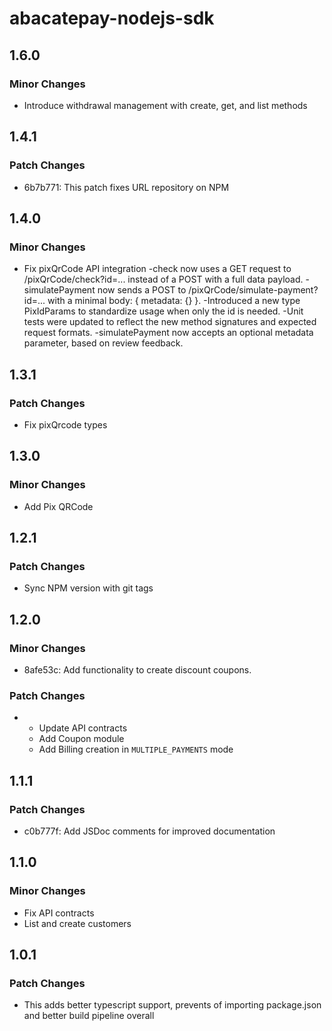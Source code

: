 # abacatepay-nodejs-sdk

## 1.6.0

### Minor Changes

- Introduce withdrawal management with create, get, and list methods

## 1.4.1

### Patch Changes

- 6b7b771: This patch fixes URL repository on NPM

## 1.4.0

### Minor Changes

- Fix pixQrCode API integration
  -check now uses a GET request to /pixQrCode/check?id=... instead of a POST with a full data payload.
  -simulatePayment now sends a POST to /pixQrCode/simulate-payment?id=... with a minimal body: { metadata: {} }.
  -Introduced a new type PixIdParams to standardize usage when only the id is needed.
  -Unit tests were updated to reflect the new method signatures and expected request formats.
  -simulatePayment now accepts an optional metadata parameter, based on review feedback.

## 1.3.1

### Patch Changes

- Fix pixQrcode types

## 1.3.0

### Minor Changes

- Add Pix QRCode

## 1.2.1

### Patch Changes

- Sync NPM version with git tags

## 1.2.0

### Minor Changes

- 8afe53c: Add functionality to create discount coupons.

### Patch Changes

- - Update API contracts
  - Add Coupon module
  - Add Billing creation in `MULTIPLE_PAYMENTS` mode

## 1.1.1

### Patch Changes

- c0b777f: Add JSDoc comments for improved documentation

## 1.1.0

### Minor Changes

- Fix API contracts
- List and create customers

## 1.0.1

### Patch Changes

- This adds better typescript support, prevents of importing package.json and better build pipeline overall
